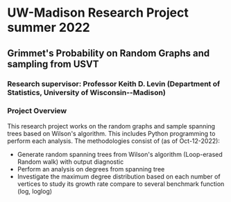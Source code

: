 # UW-Madison Research Project summer 2022

## Grimmet's Probability on Random Graphs and sampling from USVT
### Research supervisor: Professor Keith D. Levin (Department of Statistics, University of Wisconsin--Madison)

### Project Overview
This research project works on the random graphs and sample spanning trees based on Wilson's algorithm. This includes Python programming to perform each analysis. The methodologies consist of (as of Oct-12-2022):
- Generate random spanning trees from Wilson's algorithm (Loop-erased Random walk) with output diagnostic
- Perform an analysis on degrees from spanning tree
- Investigate the maximum degree distribution based on each number of vertices to study its growth rate compare to several benchmark function (log, loglog)

